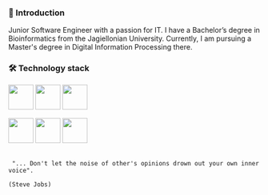 <h3> 👋 Introduction </h3>

Junior Software Engineer with a passion for IT. I have a Bachelor’s degree in Bioinformatics from the Jagiellonian University. Currently, I am pursuing a Master's degree in Digital Information Processing there.

<h3> 🛠️ Technology stack </h3>

<img width="50px" src="https://user-images.githubusercontent.com/80549277/198856554-84ae42f8-95be-4c7f-81ed-0d0d95ddac2f.png" /> <img width="50px" src="https://user-images.githubusercontent.com/80549277/198856583-039fbfa5-55aa-4f16-9ec4-ce1028d6f3e3.png" /> 
<img width="50px" src="https://user-images.githubusercontent.com/80549277/198856596-8528e265-b9f9-409d-a939-be72057acba9.png" />
<br>

<img width="50px" src="https://user-images.githubusercontent.com/80549277/198856697-55d4f8c2-3130-4de7-b741-87847c74a8eb.png" /> <img width="50px" src="https://user-images.githubusercontent.com/80549277/198856718-b40a625d-d603-4ad1-b312-9e1fbfd66f11.png" /> 
<img width="50px" src="https://user-images.githubusercontent.com/80549277/198856725-e3a94ca7-1a1c-4467-b3ec-510dadfc680c.png" />
<br><br>

<pre><code> "... Don't let the noise of other's opinions drown out your own inner voice".
                                                                 (Steve Jobs)
</code></pre> 
